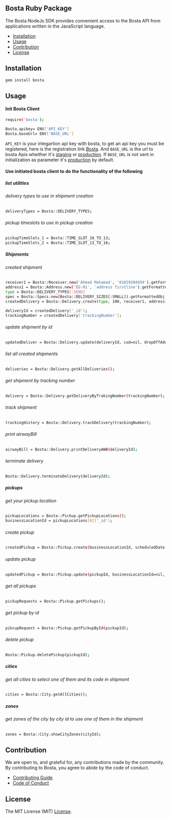 ## Bosta Ruby Package
The Bosta NodeJs SDK provides convenient access to the Bosta API from applications written in the JavaScript language.

- [Installation](#installation)
- [Usage](#usage)
- [Contribution](#contribution)
- [License](#license)

## Installation

```bash
gem install bosta
```

## Usage

#### Init Bosta Client
```bash
require('bosta');

Bosta.apikey= ENV['API_KEY']
Bosta.baseUrl= ENV['BASE_URL']
```

`API_KEY` is your integartion api key with bosta, to get an api key you must be registered, here is the registration link [Bosta](https://business.bosta.co/signup). And `BASE_URL` is the url to bosta Apis wheither it's [staging](https://stg-app.bosta.co) or [production](https://app.bosta.co). If `BASE_URL` is not sent in initialization as parameter it's [production](https://app.bosta.co) by default.

#### Use initiated bosta client to do the functionality of the following

##### list utilities

###### delivery types to use in shipment creation
```bash
deliveryTypes = Bosta::DELIVERY_TYPES;
```
###### pickup timeslots to use in pickup creation
```bash
pickupTimeSlots_1 = Bosta::TIME_SLOT_10_TO_13;
pickupTimeSlots_2 = Bosta::TIME_SLOT_13_TO_16;
```

##### Shipments
###### created shipment
```bash
receiver1 = Bosta::Receiver.new('Ahmad Mohamad', '01029394959').getFormattedObj
address1 = Bosta::Address.new('EG-01', 'address firstline').getFormattedObj
type = Bosta::DELIVERY_TYPES[:SEND]
spec = Bosta::Specs.new(Bosta::DELIVERY_SIZES[:SMALL]).getFormattedObj
createdDelivery = Bosta::Delivery.create(type, 100, receiver1, address1,  spec)

deliveryId = createdDelivery['_id'];
trackingNumber = createdDelivery['trackingNumber'];
```
###### update shipment by id
```bash
updatedDeliver = Bosta::Delivery.update(deliveryId, cod=nil, dropOffAddress= nil, receiver = nil, pickupAddress=nil, businessReference=nil, webhookUrl=nil, notes=nil);
```
###### list all created shipments
```bash
deliveries = Bosta::Delivery.getAllDeliveries();
```
###### get shipment by tracking number
```bash
delivery = Bosta::Delivery.getDeliveryByTrakingNumber(trackingNumber);
```
###### track shipment
```bash
trackingHistory = Bosta::Delivery.trackDelivery(trackingNumber);
```
###### print airwayBill
```bash
airwayBill = Bosta::Delivery.printDeliveryAWB(deliveryId);
```
###### terminate delivery
```bash
Bosta::Delivery.terminateDelivery(deliveryId);
```

##### pickups
###### get your pickup location
```bash
pickupLocations = Bosta::Pickup.getPickupLocations();
businessLocationId = pickupLocations[0]['_id'];
```
###### create pickup
```bash
createdPickup = Bosta::Pickup.create(businessLocationId, scheduledDate, scheduledTimeSlot, contactPerson);
```
###### update pickup
```bash
updatedPickup = Bosta::Pickup.update(pickupId, businessLocationId=nil, scheduledDate=nil, scheduledTimeSlot=nil, contactPerson=nil, notes=nil);
```
###### get all pickups
```bash
pickupRequests = Bosta::Pickup.getPickups();
```
###### get pickup by id
```bash
pikcupRequest = Bosta::Pickup.getPickupById(pickupId);
```
###### delete pickup
```bash
Bosta::Pickup.deletePickup(pickupId);
```

##### cities
###### get all cities to select one of them and its code in shipment
```bash
cities = Bosta::City.getAllCities();
```

##### zones
###### get zones of the city by city id to use one of them in the shipment
```bash
zones = Bosta::City.showCityZones(cityId);
```

## Contribution

We are open to, and grateful for, any contributions made by the community.
By contributing to Bosta, you agree to abide by the code of conduct.
- [Contributing Guide](CONTRIBUTING.md) 
- [Code of Conduct](CODE_OF_CONDUCT.md)

## License

The MIT License (MIT) [License](LICENSE).
